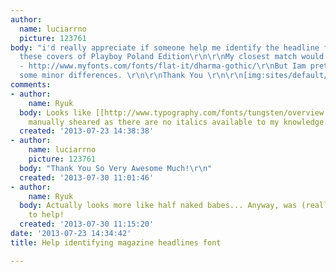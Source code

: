 ```yaml
---
author:
  name: luciarrno
  picture: 123761
body: "i'd really appreciate if someone help me identify the headline font used on
  these covers of Playboy Poland Edition\r\n\r\nMy closest match would be Dharma Gothic
  - http://www.myfonts.com/fonts/flat-it/dharma-gothic/\r\nBut Iam pretty sure I see
  some minor differences. \r\n\r\nThank You \r\n\r\n[img:sites/default/files/old-images/play1_5219.jpg]\r\n\r\n[img:sites/default/files/old-images/play2_5745.jpg]"
comments:
- author:
    name: Ryuk
  body: Looks like [[http://www.typography.com/fonts/tungsten/overview|Tungsten]]
    manually sheared as there are no italics available to my knowledge.
  created: '2013-07-23 14:38:38'
- author:
    name: luciarrno
    picture: 123761
  body: "Thank You So Very Awesome Much!\r\n"
  created: '2013-07-30 11:01:46'
- author:
    name: Ryuk
  body: Actually looks more like half naked babes... Anyway, was (really ^^) glad
    to help!
  created: '2013-07-30 11:15:20'
date: '2013-07-23 14:34:42'
title: Help identifying magazine headlines font

---
```

